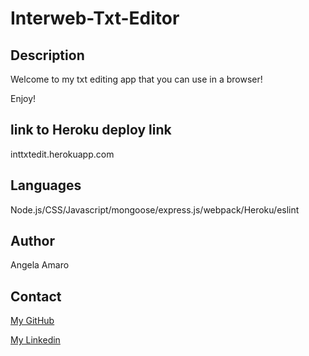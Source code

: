 # Interweb-Txt-Editor

## Description

Welcome to my txt editing app that you can use in a browser!

Enjoy!

## link to Heroku deploy link

inttxtedit.herokuapp.com

## Languages

Node.js/CSS/Javascript/mongoose/express.js/webpack/Heroku/eslint

## Author

Angela Amaro

## Contact

[My GitHub](https://github.com/Angela-Amaro)

[My Linkedin](https://www.linkedin.com/in/angela-amaro-342792204/)
